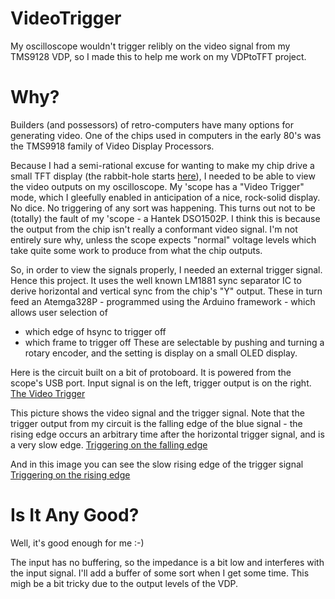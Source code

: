 # VideoTrigger
My oscilloscope wouldn't trigger relibly on the video signal from my TMS9128 VDP, so I made this to help me work on my VDPtoTFT project. 

# Why?
Builders (and possessors) of retro-computers have many options for generating video. One of the chips used in computers in the early 80's was the TMS9918 family of Video Display Processors.

Because I had a semi-rational excuse for wanting to make my chip drive a small TFT display (the rabbit-hole starts [here](https://github.com/ukmaker/VDPtoTFT)), I needed to be able to view the video outputs on my oscilloscope. My 'scope has a "Video Trigger" mode, which I gleefully enabled in anticipation of a nice, rock-solid display. No dice. No triggering of any sort was happening. This turns out not to be (totally) the fault of my 'scope - a Hantek DSO1502P. I think this is because the output from the chip isn't really a conformant video signal. I'm not entirely sure why, unless the scope expects "normal" voltage levels which take quite some work to produce from what the chip outputs.

So, in order to view the signals properly, I needed an external trigger signal. Hence this project. It uses the well known LM1881 sync separator IC to derive horizontal and vertical sync from the chip's "Y" output. These in turn feed an Atemga328P - programmed using the Arduino framework - which allows user selection of 
  - which edge of hsync to trigger off
  - which frame to trigger off
These are selectable by pushing and turning a rotary encoder, and the setting is display on a small OLED display.

Here is the circuit built on a bit of protoboard. It is powered from the scope's USB port. Input signal is on the left, trigger output is on the right.
[The Video Trigger](./images/VideoTrigger.JPG)

This picture shows the video signal and the trigger signal. Note that the trigger output from my circuit is the falling edge of the blue signal - the rising edge occurs an arbitrary time after the horizontal trigger signal, and is a very slow edge.
[Triggering on the falling edge](./images/NegativeTrigger.png)

And in this image you can see the slow rising edge of the trigger signal
[Triggering on the rising edge](./images/PositiveTrigger.png)

# Is It Any Good?
Well, it's good enough for me :-)

The input has no buffering, so the impedance is a bit low and interferes with the input signal. I'll add a buffer of some sort when I get some time. This migh be a bit tricky due to the output levels of the VDP.